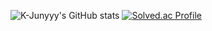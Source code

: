 
![K-Junyyy's GitHub stats](https://github-readme-stats.vercel.app/api?username=NarbikPubOwner&show_icons=true&theme=tokyonight)
[![Solved.ac Profile](http://mazassumnida.wtf/api/generate_badge?boj=thdangus1234@naver.com)](https://solved.ac/thdangus1234@naver.com)
